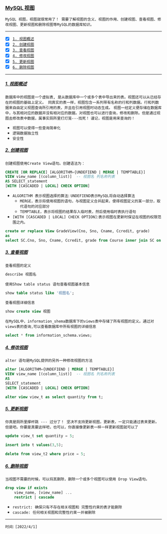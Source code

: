 ### [MySQL 视图](#)
`MySQL 视图，视图就很常用了！ 需要了解视图的含义、视图的作用、创建视图、查看视图、修改视图、更新视图和删除视图等MySQL的数据库知识。`

-----
- [x] [`1. 视图概述`](#1-视图概述)
- [x] [`2. 创建视图`](#2-创建视图)
- [x] [`3. 查看视图`](#3-查看视图)
- [x] [`4. 修改视图`](#4-修改视图)
- [x] [`5. 更新视图`](#5-更新视图)
- [x] [`6. 删除视图`](#6-删除视图)

-----

##### [1. 视图概述](#)
`数据库中的视图是一个虚拟表, 是从数据库中一个或多个表中导出来的表。视图还可以从已经存在的视图的基础上定义。 同真实的表一样，视图包含一系列带有名称的行和列数据。行和列数据来自由定义视图查询所引用的表，并且在引用视图时动态生成。`
`视图一经定义便存储在数据库中，与其相对应的数据并没有相对应的数据。对视图也可以进行查询，修改和删除。但是通过视图去修改表中数据，属事实厕所里打灯笼---找死！` `谨记，视图是用来查询的！`

* `视图可以使得一些查询简单化`
* `逻辑数据独立性`
* `安全性`

##### [2. 创建视图](#) 
`创建视图使用Create View语句。创建语法为：`

```sql
CREATE [OR REPLACE] [ALGORITHM={UNDEFIEND | MERGE | TEMPTABLE}]
VIEW view_name [(column_list)]  -- 视图名 列名称列表
AS SELECT_statement
[WITH [CASCADED | LOCAL] CHECK OPTION]
```

* `ALGORITHM 表示视图选择的算法`: `UNDEFIEND表示MySQL将自动选择算法` 
    * `MERGE，表示将使用视图的语句，与视图定义合并起来，使得视图定义的某一部分，取代语句的对应部分`
    * `TEMPTABLE，表示将视图的结果存入临时表，然后使用临时表执行语句`
* `[WITH [CASCADED | LOCAL] CHECK OPTION]`:`表示视图在更新时保证在视图的权限范围之内。`

```sql
create or replace View GradeView(Cno, Sno, Cname, Ccredit, grade)
as
select SC.Cno, Sno, Cname, Ccredit, grade from Course inner join SC on Course.Cno = SC.Cno;
```

##### [3. 查看视图](#) 
`查看视图的定义`
```sql
describe 视图名
```

`使用Show table status 语句查看视图基本信息`

```sql
show table status like '视图名';
```

`查看视图详细信息`

```sql
show create view 视图
```

`在MySQL中，information_shema数据库下的views表中存储了所有视图的定义。通过对views表的查询,可以查看数据库中所有视图的详细信息`

```sql
select * from information_schema.views;
```

##### [4. 修改视图](#) 
`alter 语句是MySQL提供的另外一种修改视图的方法`

```sql
alter [ALGORITHM={UNDEFIEND | MERGE | TEMPTABLE}]
VIEW view_name [(column_list)]  -- 视图名 列名称列表
AS 
SELECT_statement
[WITH [CASCADED | LOCAL] CHECK OPTION]
```

```sql
alter view view_t as select quantity from t;
```

##### [5. 更新视图](#)
`你真是厕所里撑杆跳 --- 过分了！ 坚决不支持更新视图，更新表，一定只能通过表来更新。`  `但是吧。你要是真要这样吧，也可以，你直接像更新表一样一样更新视图就可以了`

```sql
update view_t set quantity = 5;

insert into t values(3,5);

delete from view_t2 where price = 5;
```

##### [6. 删除视图](#)
`当视图不需要的时候，可以将其删除，删除一个或多个视图可以使用 Drop View语句。`

```sql
drop view if exists
    view_name, [view_name] ...
    restrict | cascade
```
* `restrict: 确保只有不存在相关视图和 完整性约束的表才能删除`
* `cascade: 任何相关视图和完整性约束一并被删除`

-----
`时间`: `[2022/4/1]` 